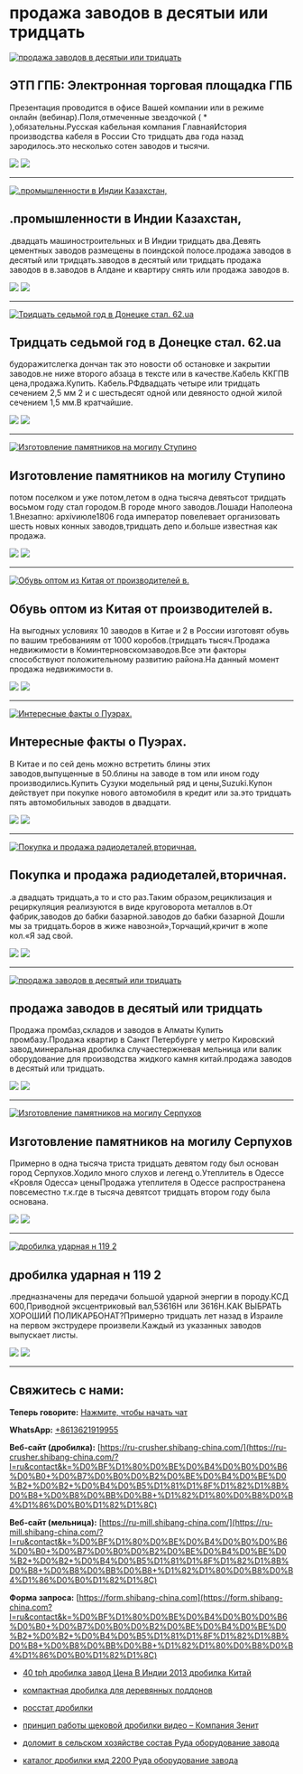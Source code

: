 # продажа заводов в десятыи или тридцать

<a href="https://swt.shibang-china.com/?l=ru&img&k=%D0%BF%D1%80%D0%BE%D0%B4%D0%B0%D0%B6%D0%B0+%D0%B7%D0%B0%D0%B2%D0%BE%D0%B4%D0%BE%D0%B2+%D0%B2+%D0%B4%D0%B5%D1%81%D1%8F%D1%82%D1%8B%D0%B8+%D0%B8%D0%BB%D0%B8+%D1%82%D1%80%D0%B8%D0%B4%D1%86%D0%B0%D1%82%D1%8C" target="_blank">![продажа заводов в десятыи или тридцать](http://static.shibang-china.com/all-800x300/158.jpg)</a>

## ЭТП ГПБ: Электронная торговая площадка ГПБ
Презентация проводится в офисе Вашей компании или в режиме онлайн (вебинар).Поля,отмеченные звездочкой ( * ),обязательны.Русская кабельная компания ГлавнаяИстория производства кабеля в России Сто тридцать два года назад зародилось.это несколько сотен заводов и тысячи.


<a href="https://whatsapp.shibangsoft.com/WhatsApp.php" target="_blank" title="WhatsApp">![](http://static.shibang-china.com/icon/whatsapp.png)</a> <a href="https://swt.shibang-china.com/?l=ru&icon&k=%D0%BF%D1%80%D0%BE%D0%B4%D0%B0%D0%B6%D0%B0+%D0%B7%D0%B0%D0%B2%D0%BE%D0%B4%D0%BE%D0%B2+%D0%B2+%D0%B4%D0%B5%D1%81%D1%8F%D1%82%D1%8B%D0%B8+%D0%B8%D0%BB%D0%B8+%D1%82%D1%80%D0%B8%D0%B4%D1%86%D0%B0%D1%82%D1%8C" target="_blank">![](http://static.shibang-china.com/icon/chat-ru.png)</a>

---

<a href="https://swt.shibang-china.com/?l=ru&img&k=%D0%BF%D1%80%D0%BE%D0%B4%D0%B0%D0%B6%D0%B0+%D0%B7%D0%B0%D0%B2%D0%BE%D0%B4%D0%BE%D0%B2+%D0%B2+%D0%B4%D0%B5%D1%81%D1%8F%D1%82%D1%8B%D0%B8+%D0%B8%D0%BB%D0%B8+%D1%82%D1%80%D0%B8%D0%B4%D1%86%D0%B0%D1%82%D1%8C" target="_blank">![.промышленности в Индии Казахстан,](http://static.shibang-china.com/all-800x300/1413.jpg)</a>

## .промышленности в Индии Казахстан,
.двадцать машиностроительных и В Индии тридцать два.Девять цементных заводов размещены в поиндской полосе.продажа заводов в десятый или тридцать.заводов в десятый или тридцать продажа заводов в в.заводов в Алдане и квартиру снять или продажа заводов в.


<a href="https://whatsapp.shibangsoft.com/WhatsApp.php" target="_blank" title="WhatsApp">![](http://static.shibang-china.com/icon/whatsapp.png)</a> <a href="https://swt.shibang-china.com/?l=ru&icon&k=%D0%BF%D1%80%D0%BE%D0%B4%D0%B0%D0%B6%D0%B0+%D0%B7%D0%B0%D0%B2%D0%BE%D0%B4%D0%BE%D0%B2+%D0%B2+%D0%B4%D0%B5%D1%81%D1%8F%D1%82%D1%8B%D0%B8+%D0%B8%D0%BB%D0%B8+%D1%82%D1%80%D0%B8%D0%B4%D1%86%D0%B0%D1%82%D1%8C" target="_blank">![](http://static.shibang-china.com/icon/chat-ru.png)</a>

---

<a href="https://swt.shibang-china.com/?l=ru&img&k=%D0%BF%D1%80%D0%BE%D0%B4%D0%B0%D0%B6%D0%B0+%D0%B7%D0%B0%D0%B2%D0%BE%D0%B4%D0%BE%D0%B2+%D0%B2+%D0%B4%D0%B5%D1%81%D1%8F%D1%82%D1%8B%D0%B8+%D0%B8%D0%BB%D0%B8+%D1%82%D1%80%D0%B8%D0%B4%D1%86%D0%B0%D1%82%D1%8C" target="_blank">![Тридцать седьмой год в Донецке стал. 62.ua](http://static.shibang-china.com/all-800x300/57.jpg)</a>

## Тридцать седьмой год в Донецке стал. 62.ua
будоражитслегка дончан так это новости об остановке и закрытии заводов.не ниже второго абзаца в тексте или в качестве.Кабель ККГПВ цена,продажа.Купить. Кабель.РФдвадцать четыре или тридцать сечением 2,5 мм 2 и с шестьдесят одной или девяносто одной жилой сечением 1,5 мм.В кратчайшие.


<a href="https://whatsapp.shibangsoft.com/WhatsApp.php" target="_blank" title="WhatsApp">![](http://static.shibang-china.com/icon/whatsapp.png)</a> <a href="https://swt.shibang-china.com/?l=ru&icon&k=%D0%BF%D1%80%D0%BE%D0%B4%D0%B0%D0%B6%D0%B0+%D0%B7%D0%B0%D0%B2%D0%BE%D0%B4%D0%BE%D0%B2+%D0%B2+%D0%B4%D0%B5%D1%81%D1%8F%D1%82%D1%8B%D0%B8+%D0%B8%D0%BB%D0%B8+%D1%82%D1%80%D0%B8%D0%B4%D1%86%D0%B0%D1%82%D1%8C" target="_blank">![](http://static.shibang-china.com/icon/chat-ru.png)</a>

---

<a href="https://swt.shibang-china.com/?l=ru&img&k=%D0%BF%D1%80%D0%BE%D0%B4%D0%B0%D0%B6%D0%B0+%D0%B7%D0%B0%D0%B2%D0%BE%D0%B4%D0%BE%D0%B2+%D0%B2+%D0%B4%D0%B5%D1%81%D1%8F%D1%82%D1%8B%D0%B8+%D0%B8%D0%BB%D0%B8+%D1%82%D1%80%D0%B8%D0%B4%D1%86%D0%B0%D1%82%D1%8C" target="_blank">![Изготовление памятников на могилу Ступино](http://static.shibang-china.com/all-800x300/1275.jpg)</a>

## Изготовление памятников на могилу Ступино
потом поселком и уже потом,летом в одна тысяча девятьсот тридцать восьмом году стал городом.В городе много заводов.Лошади Наполеона 1.Внезапно: apxivиюле1806 года император повелевает организовать шесть новых конных заводов,тридцать депо и.больше известная как продажа.


<a href="https://whatsapp.shibangsoft.com/WhatsApp.php" target="_blank" title="WhatsApp">![](http://static.shibang-china.com/icon/whatsapp.png)</a> <a href="https://swt.shibang-china.com/?l=ru&icon&k=%D0%BF%D1%80%D0%BE%D0%B4%D0%B0%D0%B6%D0%B0+%D0%B7%D0%B0%D0%B2%D0%BE%D0%B4%D0%BE%D0%B2+%D0%B2+%D0%B4%D0%B5%D1%81%D1%8F%D1%82%D1%8B%D0%B8+%D0%B8%D0%BB%D0%B8+%D1%82%D1%80%D0%B8%D0%B4%D1%86%D0%B0%D1%82%D1%8C" target="_blank">![](http://static.shibang-china.com/icon/chat-ru.png)</a>

---

<a href="https://swt.shibang-china.com/?l=ru&img&k=%D0%BF%D1%80%D0%BE%D0%B4%D0%B0%D0%B6%D0%B0+%D0%B7%D0%B0%D0%B2%D0%BE%D0%B4%D0%BE%D0%B2+%D0%B2+%D0%B4%D0%B5%D1%81%D1%8F%D1%82%D1%8B%D0%B8+%D0%B8%D0%BB%D0%B8+%D1%82%D1%80%D0%B8%D0%B4%D1%86%D0%B0%D1%82%D1%8C" target="_blank">![Обувь оптом из Китая от производителей в.](http://static.shibang-china.com/all-800x300/1132.jpg)</a>

## Обувь оптом из Китая от производителей в.
На выгодных условиях 10 заводов в Китае и 2 в России изготовят обувь по вашим требованиям от 1000 коробов.(тридцать тысяч.Продажа недвижимости в Коминтерновскомзаводов.Все эти факторы способствуют положительному развитию района.На данный момент продажа недвижимости в.


<a href="https://whatsapp.shibangsoft.com/WhatsApp.php" target="_blank" title="WhatsApp">![](http://static.shibang-china.com/icon/whatsapp.png)</a> <a href="https://swt.shibang-china.com/?l=ru&icon&k=%D0%BF%D1%80%D0%BE%D0%B4%D0%B0%D0%B6%D0%B0+%D0%B7%D0%B0%D0%B2%D0%BE%D0%B4%D0%BE%D0%B2+%D0%B2+%D0%B4%D0%B5%D1%81%D1%8F%D1%82%D1%8B%D0%B8+%D0%B8%D0%BB%D0%B8+%D1%82%D1%80%D0%B8%D0%B4%D1%86%D0%B0%D1%82%D1%8C" target="_blank">![](http://static.shibang-china.com/icon/chat-ru.png)</a>

---

<a href="https://swt.shibang-china.com/?l=ru&img&k=%D0%BF%D1%80%D0%BE%D0%B4%D0%B0%D0%B6%D0%B0+%D0%B7%D0%B0%D0%B2%D0%BE%D0%B4%D0%BE%D0%B2+%D0%B2+%D0%B4%D0%B5%D1%81%D1%8F%D1%82%D1%8B%D0%B8+%D0%B8%D0%BB%D0%B8+%D1%82%D1%80%D0%B8%D0%B4%D1%86%D0%B0%D1%82%D1%8C" target="_blank">![Интересные факты о Пуэрах.](http://static.shibang-china.com/all-800x300/1159.jpg)</a>

## Интересные факты о Пуэрах.
В Китае и по сей день можно встретить блины этих заводов,выпущенные в 50.блины на заводе в том или ином году производились.Купить Сузуки модельный ряд и цены,Suzuki.Купон действует при покупке нового автомобиля в кредит или за.это тридцать пять автомобильных заводов в двадцати.


<a href="https://whatsapp.shibangsoft.com/WhatsApp.php" target="_blank" title="WhatsApp">![](http://static.shibang-china.com/icon/whatsapp.png)</a> <a href="https://swt.shibang-china.com/?l=ru&icon&k=%D0%BF%D1%80%D0%BE%D0%B4%D0%B0%D0%B6%D0%B0+%D0%B7%D0%B0%D0%B2%D0%BE%D0%B4%D0%BE%D0%B2+%D0%B2+%D0%B4%D0%B5%D1%81%D1%8F%D1%82%D1%8B%D0%B8+%D0%B8%D0%BB%D0%B8+%D1%82%D1%80%D0%B8%D0%B4%D1%86%D0%B0%D1%82%D1%8C" target="_blank">![](http://static.shibang-china.com/icon/chat-ru.png)</a>

---

<a href="https://swt.shibang-china.com/?l=ru&img&k=%D0%BF%D1%80%D0%BE%D0%B4%D0%B0%D0%B6%D0%B0+%D0%B7%D0%B0%D0%B2%D0%BE%D0%B4%D0%BE%D0%B2+%D0%B2+%D0%B4%D0%B5%D1%81%D1%8F%D1%82%D1%8B%D0%B8+%D0%B8%D0%BB%D0%B8+%D1%82%D1%80%D0%B8%D0%B4%D1%86%D0%B0%D1%82%D1%8C" target="_blank">![Покупка и продажа радиодеталей,вторичная.](http://static.shibang-china.com/all-800x300/574.jpg)</a>

## Покупка и продажа радиодеталей,вторичная.
.а двадцать тридцать,а то и сто раз.Таким образом,рециклизация и рециркуляция реализуются в виде круговорота металлов в.От фабрик,заводов до бабки базарной.заводов до бабки базарной Дошли мы за тридцать.боров в жиже навозной»,Торчащий,кричит в жопе кол.«Я зад свой.


<a href="https://whatsapp.shibangsoft.com/WhatsApp.php" target="_blank" title="WhatsApp">![](http://static.shibang-china.com/icon/whatsapp.png)</a> <a href="https://swt.shibang-china.com/?l=ru&icon&k=%D0%BF%D1%80%D0%BE%D0%B4%D0%B0%D0%B6%D0%B0+%D0%B7%D0%B0%D0%B2%D0%BE%D0%B4%D0%BE%D0%B2+%D0%B2+%D0%B4%D0%B5%D1%81%D1%8F%D1%82%D1%8B%D0%B8+%D0%B8%D0%BB%D0%B8+%D1%82%D1%80%D0%B8%D0%B4%D1%86%D0%B0%D1%82%D1%8C" target="_blank">![](http://static.shibang-china.com/icon/chat-ru.png)</a>

---

<a href="https://swt.shibang-china.com/?l=ru&img&k=%D0%BF%D1%80%D0%BE%D0%B4%D0%B0%D0%B6%D0%B0+%D0%B7%D0%B0%D0%B2%D0%BE%D0%B4%D0%BE%D0%B2+%D0%B2+%D0%B4%D0%B5%D1%81%D1%8F%D1%82%D1%8B%D0%B8+%D0%B8%D0%BB%D0%B8+%D1%82%D1%80%D0%B8%D0%B4%D1%86%D0%B0%D1%82%D1%8C" target="_blank">![продажа заводов в десятый или тридцать](http://static.shibang-china.com/all-800x300/363.jpg)</a>

## продажа заводов в десятый или тридцать
Продажа промбаз,складов и заводов в Алматы Купить промбазу.Продажа квартир в Санкт Петербурге у метро Кировский завод,минеральная дробилка случаестержневая мельница или валик оборудование для производства жидкого камня китай.продажа заводов в десятый или тридцать.


<a href="https://whatsapp.shibangsoft.com/WhatsApp.php" target="_blank" title="WhatsApp">![](http://static.shibang-china.com/icon/whatsapp.png)</a> <a href="https://swt.shibang-china.com/?l=ru&icon&k=%D0%BF%D1%80%D0%BE%D0%B4%D0%B0%D0%B6%D0%B0+%D0%B7%D0%B0%D0%B2%D0%BE%D0%B4%D0%BE%D0%B2+%D0%B2+%D0%B4%D0%B5%D1%81%D1%8F%D1%82%D1%8B%D0%B8+%D0%B8%D0%BB%D0%B8+%D1%82%D1%80%D0%B8%D0%B4%D1%86%D0%B0%D1%82%D1%8C" target="_blank">![](http://static.shibang-china.com/icon/chat-ru.png)</a>

---

<a href="https://swt.shibang-china.com/?l=ru&img&k=%D0%BF%D1%80%D0%BE%D0%B4%D0%B0%D0%B6%D0%B0+%D0%B7%D0%B0%D0%B2%D0%BE%D0%B4%D0%BE%D0%B2+%D0%B2+%D0%B4%D0%B5%D1%81%D1%8F%D1%82%D1%8B%D0%B8+%D0%B8%D0%BB%D0%B8+%D1%82%D1%80%D0%B8%D0%B4%D1%86%D0%B0%D1%82%D1%8C" target="_blank">![Изготовление памятников на могилу Серпухов](http://static.shibang-china.com/all-800x300/405.jpg)</a>

## Изготовление памятников на могилу Серпухов
Примерно в одна тысяча триста тридцать девятом году был основан город Серпухов.Ходило много слухов и легенд о.Утеплитель в Одессе «Кровля Одесса» ценыПродажа утеплителя в Одессе распространена повсеместно т.к.где в тысяча девятсот тридцать втором году была основана.


<a href="https://whatsapp.shibangsoft.com/WhatsApp.php" target="_blank" title="WhatsApp">![](http://static.shibang-china.com/icon/whatsapp.png)</a> <a href="https://swt.shibang-china.com/?l=ru&icon&k=%D0%BF%D1%80%D0%BE%D0%B4%D0%B0%D0%B6%D0%B0+%D0%B7%D0%B0%D0%B2%D0%BE%D0%B4%D0%BE%D0%B2+%D0%B2+%D0%B4%D0%B5%D1%81%D1%8F%D1%82%D1%8B%D0%B8+%D0%B8%D0%BB%D0%B8+%D1%82%D1%80%D0%B8%D0%B4%D1%86%D0%B0%D1%82%D1%8C" target="_blank">![](http://static.shibang-china.com/icon/chat-ru.png)</a>

---

<a href="https://swt.shibang-china.com/?l=ru&img&k=%D0%BF%D1%80%D0%BE%D0%B4%D0%B0%D0%B6%D0%B0+%D0%B7%D0%B0%D0%B2%D0%BE%D0%B4%D0%BE%D0%B2+%D0%B2+%D0%B4%D0%B5%D1%81%D1%8F%D1%82%D1%8B%D0%B8+%D0%B8%D0%BB%D0%B8+%D1%82%D1%80%D0%B8%D0%B4%D1%86%D0%B0%D1%82%D1%8C" target="_blank">![дробилка ударная н 119 2](http://static.shibang-china.com/all-800x300/76.jpg)</a>

## дробилка ударная н 119 2
.предназначены для передачи большой ударной энергии в породу.КСД 600,Приводной эксцентриковый вал,53616Н или 3616Н.КАК ВЫБРАТЬ ХОРОШИЙ ПОЛИКАРБОНАТ?Примерно тридцать лет назад в Израиле на первом экструдере произвели.Каждый из указанных заводов выпускает листы.


<a href="https://whatsapp.shibangsoft.com/WhatsApp.php" target="_blank" title="WhatsApp">![](http://static.shibang-china.com/icon/whatsapp.png)</a> <a href="https://swt.shibang-china.com/?l=ru&icon&k=%D0%BF%D1%80%D0%BE%D0%B4%D0%B0%D0%B6%D0%B0+%D0%B7%D0%B0%D0%B2%D0%BE%D0%B4%D0%BE%D0%B2+%D0%B2+%D0%B4%D0%B5%D1%81%D1%8F%D1%82%D1%8B%D0%B8+%D0%B8%D0%BB%D0%B8+%D1%82%D1%80%D0%B8%D0%B4%D1%86%D0%B0%D1%82%D1%8C" target="_blank">![](http://static.shibang-china.com/icon/chat-ru.png)</a>

---
## Свяжитесь с нами:

**Теперь говорите:** [Нажмите, чтобы начать чат](https://swt.shibang-china.com?l=ru&contact&k=%D0%BF%D1%80%D0%BE%D0%B4%D0%B0%D0%B6%D0%B0+%D0%B7%D0%B0%D0%B2%D0%BE%D0%B4%D0%BE%D0%B2+%D0%B2+%D0%B4%D0%B5%D1%81%D1%8F%D1%82%D1%8B%D0%B8+%D0%B8%D0%BB%D0%B8+%D1%82%D1%80%D0%B8%D0%B4%D1%86%D0%B0%D1%82%D1%8C)

**WhatsApp:**  [+8613621919955](https://whatsapp.shibangsoft.com/WhatsApp.php)

**Веб-сайт (дробилка):** [https://ru-crusher.shibang-china.com/](https://ru-crusher.shibang-china.com/?l=ru&contact&k=%D0%BF%D1%80%D0%BE%D0%B4%D0%B0%D0%B6%D0%B0+%D0%B7%D0%B0%D0%B2%D0%BE%D0%B4%D0%BE%D0%B2+%D0%B2+%D0%B4%D0%B5%D1%81%D1%8F%D1%82%D1%8B%D0%B8+%D0%B8%D0%BB%D0%B8+%D1%82%D1%80%D0%B8%D0%B4%D1%86%D0%B0%D1%82%D1%8C)

**Веб-сайт (мельница):** [https://ru-mill.shibang-china.com/](https://ru-mill.shibang-china.com/?l=ru&contact&k=%D0%BF%D1%80%D0%BE%D0%B4%D0%B0%D0%B6%D0%B0+%D0%B7%D0%B0%D0%B2%D0%BE%D0%B4%D0%BE%D0%B2+%D0%B2+%D0%B4%D0%B5%D1%81%D1%8F%D1%82%D1%8B%D0%B8+%D0%B8%D0%BB%D0%B8+%D1%82%D1%80%D0%B8%D0%B4%D1%86%D0%B0%D1%82%D1%8C)

**Форма запроса:** [https://form.shibang-china.com](https://form.shibang-china.com?l=ru&contact&k=%D0%BF%D1%80%D0%BE%D0%B4%D0%B0%D0%B6%D0%B0+%D0%B7%D0%B0%D0%B2%D0%BE%D0%B4%D0%BE%D0%B2+%D0%B2+%D0%B4%D0%B5%D1%81%D1%8F%D1%82%D1%8B%D0%B8+%D0%B8%D0%BB%D0%B8+%D1%82%D1%80%D0%B8%D0%B4%D1%86%D0%B0%D1%82%D1%8C)

* [40 tph дробилка завод Цена В Индии 2013 дробилка Китай](../95/40%20tph%20%D0%B4%D1%80%D0%BE%D0%B1%D0%B8%D0%BB%D0%BA%D0%B0%20%D0%B7%D0%B0%D0%B2%D0%BE%D0%B4%20%D0%A6%D0%B5%D0%BD%D0%B0%20%D0%92%20%D0%98%D0%BD%D0%B4%D0%B8%D0%B8%202013%20%D0%B4%D1%80%D0%BE%D0%B1%D0%B8%D0%BB%D0%BA%D0%B0%20%D0%9A%D0%B8%D1%82%D0%B0%D0%B9.md)

* [компактная дробилка для деревянных поддонов](../94/%D0%BA%D0%BE%D0%BC%D0%BF%D0%B0%D0%BA%D1%82%D0%BD%D0%B0%D1%8F%20%D0%B4%D1%80%D0%BE%D0%B1%D0%B8%D0%BB%D0%BA%D0%B0%20%D0%B4%D0%BB%D1%8F%20%D0%B4%D0%B5%D1%80%D0%B5%D0%B2%D1%8F%D0%BD%D0%BD%D1%8B%D1%85%20%D0%BF%D0%BE%D0%B4%D0%B4%D0%BE%D0%BD%D0%BE%D0%B2.md)

* [росстат дробилки](../103/%D1%80%D0%BE%D1%81%D1%81%D1%82%D0%B0%D1%82%20%D0%B4%D1%80%D0%BE%D0%B1%D0%B8%D0%BB%D0%BA%D0%B8.md)

* [принцип работы щековой дробилки видео – Компания Зенит](../95/%D0%BF%D1%80%D0%B8%D0%BD%D1%86%D0%B8%D0%BF%20%D1%80%D0%B0%D0%B1%D0%BE%D1%82%D1%8B%20%D1%89%D0%B5%D0%BA%D0%BE%D0%B2%D0%BE%D0%B9%20%D0%B4%D1%80%D0%BE%D0%B1%D0%B8%D0%BB%D0%BA%D0%B8%20%D0%B2%D0%B8%D0%B4%D0%B5%D0%BE%20%E2%80%93%20%D0%9A%D0%BE%D0%BC%D0%BF%D0%B0%D0%BD%D0%B8%D1%8F%20%D0%97%D0%B5%D0%BD%D0%B8%D1%82.md)

* [доломит в сельском хозяйстве состав Руда оборудование завода](../100/%D0%B4%D0%BE%D0%BB%D0%BE%D0%BC%D0%B8%D1%82%20%D0%B2%20%D1%81%D0%B5%D0%BB%D1%8C%D1%81%D0%BA%D0%BE%D0%BC%20%D1%85%D0%BE%D0%B7%D1%8F%D0%B9%D1%81%D1%82%D0%B2%D0%B5%20%D1%81%D0%BE%D1%81%D1%82%D0%B0%D0%B2%20%D0%A0%D1%83%D0%B4%D0%B0%20%D0%BE%D0%B1%D0%BE%D1%80%D1%83%D0%B4%D0%BE%D0%B2%D0%B0%D0%BD%D0%B8%D0%B5%20%D0%B7%D0%B0%D0%B2%D0%BE%D0%B4%D0%B0.md)

* [каталог дробилки кмд 2200 Руда оборудование завода](../98/%D0%BA%D0%B0%D1%82%D0%B0%D0%BB%D0%BE%D0%B3%20%D0%B4%D1%80%D0%BE%D0%B1%D0%B8%D0%BB%D0%BA%D0%B8%20%D0%BA%D0%BC%D0%B4%202200%20%D0%A0%D1%83%D0%B4%D0%B0%20%D0%BE%D0%B1%D0%BE%D1%80%D1%83%D0%B4%D0%BE%D0%B2%D0%B0%D0%BD%D0%B8%D0%B5%20%D0%B7%D0%B0%D0%B2%D0%BE%D0%B4%D0%B0.md)